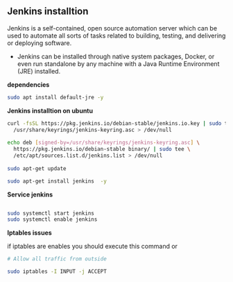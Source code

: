 ## Jenkins installtion

Jenkins is a self-contained, open source automation server which can be used to automate all sorts of tasks related to building, testing, and delivering or deploying software.

* Jenkins can be installed through native system packages, Docker, or even run standalone by any machine with a Java Runtime Environment (JRE) installed.

**dependencies**

```bash
sudo apt install default-jre -y
```


**Jenkins installtion on ubuntu**

```bash
curl -fsSL https://pkg.jenkins.io/debian-stable/jenkins.io.key | sudo tee \
  /usr/share/keyrings/jenkins-keyring.asc > /dev/null
  
echo deb [signed-by=/usr/share/keyrings/jenkins-keyring.asc] \
  https://pkg.jenkins.io/debian-stable binary/ | sudo tee \
  /etc/apt/sources.list.d/jenkins.list > /dev/null
  
sudo apt-get update

sudo apt-get install jenkins  -y

```

**Service jenkins**

```bash

sudo systemctl start jenkins
sudo systemctl enable jenkins

```

**Iptables issues**

if iptables are enables you should execute this command or 

```bash
# Allow all traffic from outside

sudo iptables -I INPUT -j ACCEPT
```



